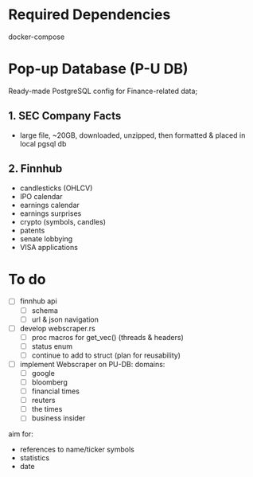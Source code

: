 # Required Dependencies
docker-compose

# Pop-up Database (P-U DB)
Ready-made PostgreSQL config for Finance-related data;

## 1. SEC Company Facts
+ large file, ~20GB, downloaded, unzipped, then formatted & placed in local pgsql db

## 2. Finnhub
+ candlesticks (OHLCV)
+ IPO calendar
+ earnings calendar
+ earnings surprises
+ crypto (symbols, candles)
+ patents
+ senate lobbying
+ VISA applications

# To do
- [ ] finnhub api
    - [ ] schema
    - [ ] url & json navigation

- [ ] develop webscraper.rs
    - [ ] proc macros for get_vec() (threads & headers)
    - [ ] status enum
    - [ ] continue to add to struct (plan for reusability)

- [ ] implement Webscraper on PU-DB: 
    domains:
    - [ ] google
    - [ ] bloomberg
    - [ ] financial times
    - [ ] reuters
    - [ ] the times
    - [ ] business insider
 
aim for:
+ references to name/ticker symbols
+ statistics
+ date
